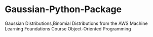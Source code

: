# Gaussian-Python-Package
Gaussian Distributions,Binomial Distributions
from the AWS Machine Learning Foundations Course
Object-Oriented Programming
